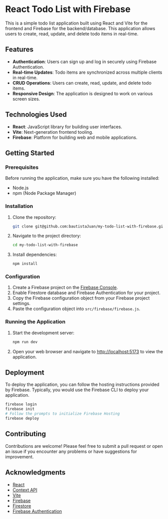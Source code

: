 # React Todo List with Firebase

This is a simple todo list application built using React and Vite for the frontend and Firebase for the backend/database. This application allows users to create, read, update, and delete todo items in real-time.

## Features

- **Authentication**: Users can sign up and log in securely using Firebase Authentication.
- **Real-time Updates**: Todo items are synchronized across multiple clients in real-time.
- **CRUD Operations**: Users can create, read, update, and delete todo items.
- **Responsive Design**: The application is designed to work on various screen sizes.

## Technologies Used

- **React**: JavaScript library for building user interfaces.
- **Vite**: Next-generation frontend tooling.
- **Firebase**: Platform for building web and mobile applications.

## Getting Started

### Prerequisites

Before running the application, make sure you have the following installed:

- Node.js
- npm (Node Package Manager)

### Installation

1. Clone the repository:

   ```bash
   git clone git@github.com:bautistaJuan/my-todo-list-with-firebase.git
   ```

2. Navigate to the project directory:

   ```bash
   cd my-todo-list-with-firebase
   ```

3. Install dependencies:

   ```bash
   npm install
   ```

### Configuration

1. Create a Firebase project on the [Firebase Console](https://console.firebase.google.com/).
2. Enable Firestore database and Firebase Authentication for your project.
3. Copy the Firebase configuration object from your Firebase project settings.
4. Paste the configuration object into `src/firebase/firebase.js`.

### Running the Application

1. Start the development server:

   ```bash
   npm run dev
   ```

2. Open your web browser and navigate to [http://localhost:5173](http://localhost:5173) to view the application.

## Deployment

To deploy the application, you can follow the hosting instructions provided by Firebase. Typically, you would use the Firebase CLI to deploy your application.

```bash
firebase login
firebase init
# Follow the prompts to initialize Firebase Hosting
firebase deploy
```

## Contributing

Contributions are welcome! Please feel free to submit a pull request or open an issue if you encounter any problems or have suggestions for improvement.

## Acknowledgments

- [React](https://reactjs.org/)
- [Context API](https://react.dev/reference/react/useContext)
- [Vite](https://vitejs.dev/)
- [Firebase](https://firebase.google.com/)
- [Firestore](https://firebase.google.com/docs/firestore)
- [Firebase Authentication](https://firebase.google.com/docs/auth)
